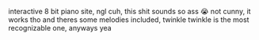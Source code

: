 interactive 8 bit piano site, ngl cuh, this shit sounds so ass 😭 not cunny, it works tho and theres some melodies included, twinkle twinkle is the most recognizable one, anyways yea 
